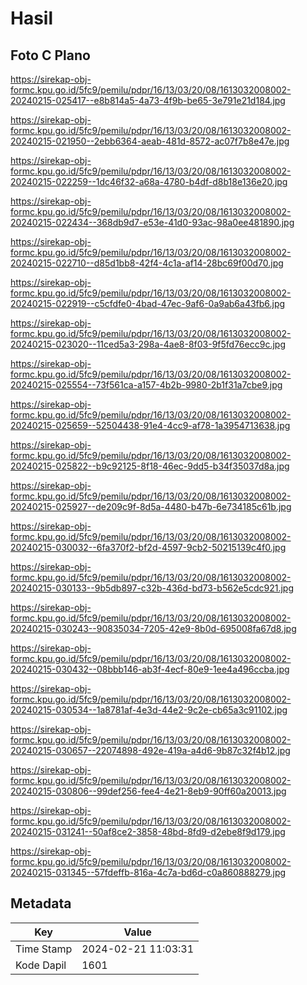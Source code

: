 # Hasil

## Foto C Plano

https://sirekap-obj-formc.kpu.go.id/5fc9/pemilu/pdpr/16/13/03/20/08/1613032008002-20240215-025417--e8b814a5-4a73-4f9b-be65-3e791e21d184.jpg

https://sirekap-obj-formc.kpu.go.id/5fc9/pemilu/pdpr/16/13/03/20/08/1613032008002-20240215-021950--2ebb6364-aeab-481d-8572-ac07f7b8e47e.jpg

https://sirekap-obj-formc.kpu.go.id/5fc9/pemilu/pdpr/16/13/03/20/08/1613032008002-20240215-022259--1dc46f32-a68a-4780-b4df-d8b18e136e20.jpg

https://sirekap-obj-formc.kpu.go.id/5fc9/pemilu/pdpr/16/13/03/20/08/1613032008002-20240215-022434--368db9d7-e53e-41d0-93ac-98a0ee481890.jpg

https://sirekap-obj-formc.kpu.go.id/5fc9/pemilu/pdpr/16/13/03/20/08/1613032008002-20240215-022710--d85d1bb8-42f4-4c1a-af14-28bc69f00d70.jpg

https://sirekap-obj-formc.kpu.go.id/5fc9/pemilu/pdpr/16/13/03/20/08/1613032008002-20240215-022919--c5cfdfe0-4bad-47ec-9af6-0a9ab6a43fb6.jpg

https://sirekap-obj-formc.kpu.go.id/5fc9/pemilu/pdpr/16/13/03/20/08/1613032008002-20240215-023020--11ced5a3-298a-4ae8-8f03-9f5fd76ecc9c.jpg

https://sirekap-obj-formc.kpu.go.id/5fc9/pemilu/pdpr/16/13/03/20/08/1613032008002-20240215-025554--73f561ca-a157-4b2b-9980-2b1f31a7cbe9.jpg

https://sirekap-obj-formc.kpu.go.id/5fc9/pemilu/pdpr/16/13/03/20/08/1613032008002-20240215-025659--52504438-91e4-4cc9-af78-1a3954713638.jpg

https://sirekap-obj-formc.kpu.go.id/5fc9/pemilu/pdpr/16/13/03/20/08/1613032008002-20240215-025822--b9c92125-8f18-46ec-9dd5-b34f35037d8a.jpg

https://sirekap-obj-formc.kpu.go.id/5fc9/pemilu/pdpr/16/13/03/20/08/1613032008002-20240215-025927--de209c9f-8d5a-4480-b47b-6e734185c61b.jpg

https://sirekap-obj-formc.kpu.go.id/5fc9/pemilu/pdpr/16/13/03/20/08/1613032008002-20240215-030032--6fa370f2-bf2d-4597-9cb2-50215139c4f0.jpg

https://sirekap-obj-formc.kpu.go.id/5fc9/pemilu/pdpr/16/13/03/20/08/1613032008002-20240215-030133--9b5db897-c32b-436d-bd73-b562e5cdc921.jpg

https://sirekap-obj-formc.kpu.go.id/5fc9/pemilu/pdpr/16/13/03/20/08/1613032008002-20240215-030243--90835034-7205-42e9-8b0d-695008fa67d8.jpg

https://sirekap-obj-formc.kpu.go.id/5fc9/pemilu/pdpr/16/13/03/20/08/1613032008002-20240215-030432--08bbb146-ab3f-4ecf-80e9-1ee4a496ccba.jpg

https://sirekap-obj-formc.kpu.go.id/5fc9/pemilu/pdpr/16/13/03/20/08/1613032008002-20240215-030534--1a8781af-4e3d-44e2-9c2e-cb65a3c91102.jpg

https://sirekap-obj-formc.kpu.go.id/5fc9/pemilu/pdpr/16/13/03/20/08/1613032008002-20240215-030657--22074898-492e-419a-a4d6-9b87c32f4b12.jpg

https://sirekap-obj-formc.kpu.go.id/5fc9/pemilu/pdpr/16/13/03/20/08/1613032008002-20240215-030806--99def256-fee4-4e21-8eb9-90ff60a20013.jpg

https://sirekap-obj-formc.kpu.go.id/5fc9/pemilu/pdpr/16/13/03/20/08/1613032008002-20240215-031241--50af8ce2-3858-48bd-8fd9-d2ebe8f9d179.jpg

https://sirekap-obj-formc.kpu.go.id/5fc9/pemilu/pdpr/16/13/03/20/08/1613032008002-20240215-031345--57fdeffb-816a-4c7a-bd6d-c0a860888279.jpg


## Metadata

| Key        | Value               |
| ---------- | ------------------- |
| Time Stamp | 2024-02-21 11:03:31 |
| Kode Dapil | 1601                |



